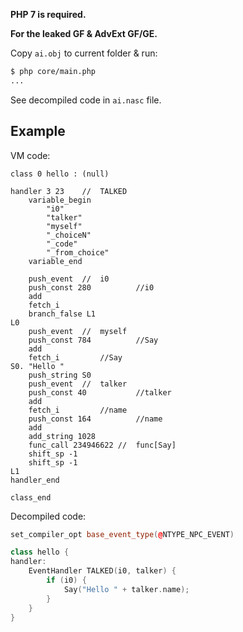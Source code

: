 **PHP 7 is required.**

**For the leaked GF & AdvExt GF/GE.**

Copy `ai.obj` to current folder & run:

```bash
$ php core/main.php
...
```

See decompiled code in `ai.nasc` file.

## Example

VM code:

```
class 0 hello : (null)

handler 3 23	//  TALKED
	variable_begin
		"i0"
		"talker"
		"myself"
		"_choiceN"
		"_code"
		"_from_choice"
	variable_end

	push_event	//  i0
	push_const 280			//i0
	add
	fetch_i
	branch_false L1
L0
	push_event	//  myself
	push_const 784			//Say
	add
	fetch_i			//Say
S0.	"Hello "
	push_string S0
	push_event	//  talker
	push_const 40			//talker
	add
	fetch_i			//name
	push_const 164			//name
	add
	add_string 1028
	func_call 234946622	//  func[Say]
	shift_sp -1
	shift_sp -1
L1
handler_end

class_end
```

Decompiled code:

```c++
set_compiler_opt base_event_type(@NTYPE_NPC_EVENT)

class hello {
handler:
	EventHandler TALKED(i0, talker) {
		if (i0) {
			Say("Hello " + talker.name);
		}
	}
}
```
